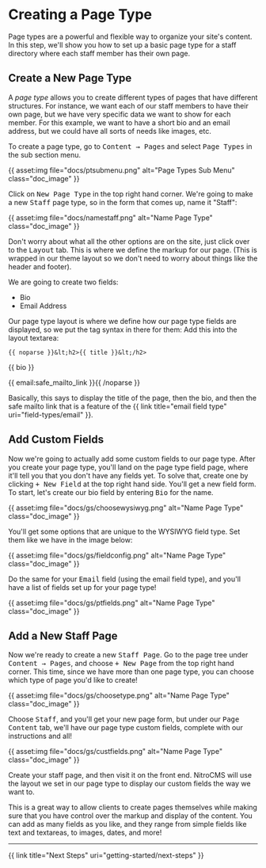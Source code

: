 # Creating a Page Type

Page types are a powerful and flexible way to organize your site's content. In this step, we'll show you how to set up a basic page type for a staff directory where each staff member has their own page.

</div>
<div class="doc_content">

## Create a New Page Type

A <dfn>page type</dfn> allows you to create different types of pages that have different structures. For instance, we want each of our staff members to have their own page, but we have very specific data we want to show for each member. For this example, we want to have a short bio and an email address, but we could have all sorts of needs like images, etc.

To create a page type, go to <samp>Content &rarr; Pages</samp> and select <samp>Page Types</samp> in the sub section menu.

{{ asset:img file="docs/ptsubmenu.png" alt="Page Types Sub Menu" class="doc_image" }}

Click on <samp>New Page Type</samp> in the top right hand corner. We're going to make a new <samp>Staff</samp> page type, so in the form that comes up, name it "Staff":

{{ asset:img file="docs/namestaff.png" alt="Name Page Type" class="doc_image" }}

Don't worry about what all the other options are on the site, just click over to the <samp>Layout</samp> tab. This is where we define the markup for our page. (This is wrapped in our theme layout so we don't need to worry about things like the header and footer).

We are going to create two fields:

* Bio
* Email Address

Our page type layout is where we define how our page type fields are displayed, so we put the tag syntax in there for them: Add this into the layout textarea:

    {{ noparse }}&lt;h2>{{ title }}&lt;/h2>

{{ bio }}

{{ email:safe_mailto_link }}{{ /noparse }}

Basically, this says to display the title of the page, then the bio, and then the safe mailto link that is a feature of the {{ link title="email field type" uri="field-types/email" }}.

## Add Custom Fields

Now we're going to actually add some custom fields to our page type. After you create your page type, you'll land on the page type field page, where it'll tell you that you don't have any fields yet. To solve that, create one by clicking <samp>+ New Field</samp> at the top right hand side. You'll get a new field form. To start, let's create our bio field by entering <kbd>Bio</kbd> for the name.

{{ asset:img file="docs/gs/choosewysiwyg.png" alt="Name Page Type" class="doc_image" }}

You'll get some options that are unique to the WYSIWYG field type. Set them like we have in the image below:

{{ asset:img file="docs/gs/fieldconfig.png" alt="Name Page Type" class="doc_image" }}

Do the same for your <samp>Email</samp> field (using the email field type), and you'll have a list of fields set up for your page type!

{{ asset:img file="docs/gs/ptfields.png" alt="Name Page Type" class="doc_image" }}

## Add a New Staff Page

Now we're ready to create a new <samp>Staff Page</samp>. Go to the page tree under <samp>Content &rarr; Pages</samp>, and choose <samp>+ New Page</samp> from the top right hand corner. This time, since we have more than one page type, you can choose which type of page you'd like to create!

{{ asset:img file="docs/gs/choosetype.png" alt="Name Page Type" class="doc_image" }}

Choose <samp>Staff</samp>, and you'll get your new page form, but under our <samp>Page Content</samp> tab, we'll have our page type custom fields, complete with our instructions and all!

{{ asset:img file="docs/gs/custfields.png" alt="Name Page Type" class="doc_image" }}

Create your staff page, and then visit it on the front end. NitroCMS will use the layout we set in our page type to display our custom fields the way we want to.

This is a great way to allow clients to create pages themselves while making sure that you have control over the markup and display of the content. You can add as many fields as you like, and they range from simple fields like text and textareas, to images, dates, and more!

<hr>

{{ link title="Next Steps" uri="getting-started/next-steps" }}